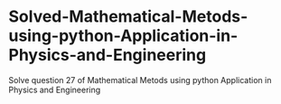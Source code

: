 # Solved-Mathematical-Metods-using-python-Application-in-Physics-and-Engineering
Solve question 27 of Mathematical Metods using python Application in Physics and Engineering
